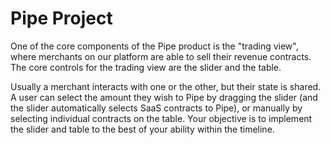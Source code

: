 # Pipe Project

One of the core components of the Pipe product is the "trading view", where merchants
on our platform are able to sell their revenue contracts. The core controls for the trading view are the slider and the table.

Usually a merchant interacts with one or the other, but their state is shared.
A user can select the amount they wish to Pipe by dragging the slider (and the slider
automatically selects SaaS contracts to Pipe), or manually by selecting individual contracts on the table. Your objective is to implement the slider and table to the best of your ability within the timeline.
